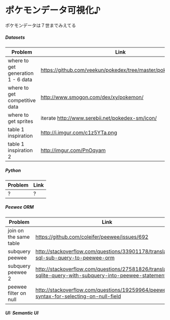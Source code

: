 # ポケモンデータ可視化♪
ポケモンデータは７世までみえてる

##### Datasets
|Problem|Link|
|---|---|
|where to get generation 1 - 6 data|https://github.com/veekun/pokedex/tree/master/pokedex/data/csv|
|where to get competitive data|http://www.smogon.com/dex/xy/pokemon/|
|where to get sprites|iterate http://www.serebii.net/pokedex-sm/icon/|
|table 1 inspiration|http://i.imgur.com/c1z5YTa.png|
|table 1 inspiration 2|http://imgur.com/PnOqyam|


##### Python
|Problem|Link|
|---|---|
|?|?|

##### Peewee ORM
|Problem|Link|
|---|---|
|join on the same table|https://github.com/coleifer/peewee/issues/692|
|subquery peewee|http://stackoverflow.com/questions/33901178/translating-sql-sub-query-to-peewee-orm|
|subquery peewee 2|http://stackoverflow.com/questions/27581826/translate-sqlite-query-with-subquery-into-peewee-statement|
|peewee filter on null|http://stackoverflow.com/questions/19259964/peewee-syntax-for-selecting-on-null-field|


##### UI: Semantic UI
